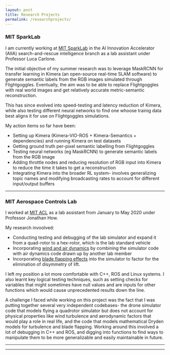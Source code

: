 ```yaml
---
layout: post
title: Research Projects
permalink: /researchprojects/
---
```


### MIT SparkLab

I am currently working at [MIT SparkLab](http://web.mit.edu/sparklab/) in the AI Innovation Accelerator (AIIA) search-and-rescue intelligence branch as a lab assistant under Professor Luca Carlone.

The initial objective of my summer research was to leverage MaskRCNN for transfer learning in Kimera (an open-source real-time SLAM software) to generate semantic labels from the RGB images simulated through Flightgoggles. Eventually, the aim was to be able to replace Flightgoggles with real world images and get relatively accurate metric-semantic reconstruction.

This has since evolved into speed-testing and latency reduction of Kimera, while also testing different neural networks to find one whoose trainig data best aligns it for use on Flightgoggles simulations.

My action items so far have been:
* Setting up Kimera (Kimera-VIO-ROS + Kimera-Semantics + dependencies) and running Kimera on test datasets
* Getting ground truth per-pixel semantic labelling from Flightgoggles 
* Testing neural networks (eg MaskRCNN) to generate semantic labels from the RGB image
* Adding throttle nodes and reducing resolution of RGB input into Kimera to reduce the time it takes to get a reconstruction
* Integrating Kimera into the broader RL system- involves generalizing topic names and modifying broadcasting rates to account for different input/output buffers


*******

### MIT Aerospace Controls Lab

I worked at [MIT ACL](http://acl.mit.edu) as a lab assistant from January to May 2020 under Professor Jonathan How.

My research invoolved:
- Conducting testing and debugging of the lab simulator and expand it from a quad-rotor to a hex-rotor, which is the lab standard vehicle 
- Incorporating [wind and air dynamics](https://docs.google.com/presentation/d/19Kbac-fTL5wLGF808WAbKQIAuRLFzwZiIPuHjMd7ino/edit?usp=sharing) by combining the simulator code with air dynamics code drawn up by another lab member 
- Incorporating [blade flapping effects](https://docs.google.com/presentation/d/1yYXDTJ7G_zLPxQvvDlohSAqE3KK49iFHhipkQPyv9fQ/edit?usp=sharing) into the simulator to factor for the elimination of disymmetry of lift. 

I left my position a lot more comfortable with C++, ROS and Linux systems. I also learnt key logical testing techniques, such as setting checks for variables that might sometimes have null values and are inputs for other functions which would cause unprecedented results down the line.  

A challenge I faced while working on this project was the fact that I was putting together several very independent codebases- the drone simulator code that models flying a quadrotor simulator but does not account for physical properties like wind turbulence and aerodynamic factors that would play a role in real life, and the code that models mathematical Dryden models for turbulence and blade flapping. Working around this involved a lot of debugging in C++ and ROS, and digging into functions to find ways to manipulate them to be more generalizable and easily maintainable in future.

******
-------